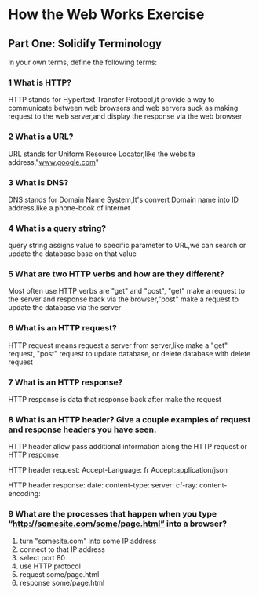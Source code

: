 # How the Web Works Exercise
## Part One: Solidify Terminology
In your own terms, define the following terms:

### 1 What is HTTP?
HTTP stands for Hypertext Transfer Protocol,it provide a way to communicate between web browsers and 
web servers suck as making request to the web server,and display the response via the web browser

### 2 What is a URL?
URL stands for Uniform Resource Locator,like the website address,"www.google.com"

### 3 What is DNS? 
DNS stands for Domain Name System,It's convert Domain name into ID address,like a phone-book of internet

### 4 What is a query string?
query string assigns value to specific parameter to URL,we can search or update the database base on that 
value

### 5 What are two HTTP verbs and how are they different?
Most often use HTTP verbs are "get" and "post", "get" make a request to the server and response back via the browser,"post" make a request to update the database via the server

### 6 What is an HTTP request?
HTTP request means request a server from server,like make a "get" request, "post" request to update database,
or delete database with delete request

### 7 What is an HTTP response?
HTTP response is data that response back after make the request

### 8 What is an HTTP header? Give a couple examples of request and response headers you have seen.
HTTP header allow pass additional information along the HTTP request or HTTP response

HTTP header request:
Accept-Language: fr
Accept:application/json

HTTP header response:
date: 
content-type: 
server: 
cf-ray: 
content-encoding:


### 9 What are the processes that happen when you type “http://somesite.com/some/page.html” into a browser?
1. turn "somesite.com" into some IP address 
2. connect to that IP address 
3. select port 80 
4. use HTTP protocol 
5. request some/page.html 
6. response some/page.html







